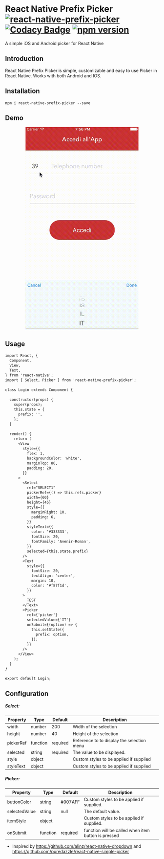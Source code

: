 # React Native Prefix Picker [![react-native-prefix-picker](https://img.shields.io/npm/dm/react-native-prefix-picker.svg?maxAge=2592000)](https://www.npmjs.org/package/react-native-prefix-picker) [![Codacy Badge](https://api.codacy.com/project/badge/grade/1116573675bb49339b9fd0ee71bcd665)](https://www.codacy.com/app/sarovin86/react-native-prefix-picker) [![npm version](https://badge.fury.io/js/react-native-prefix-picker.svg)](http://badge.fury.io/js/react-native-prefix-picker)
A simple iOS and Android picker for React Native

## Introduction
React Native Prefix Picker is simple, customizable and easy to use Picker in React Native. Works with both Android and IOS.

## Installation
```
npm i react-native-prefix-picker --save
```

## Demo
<p align="center">
  <img src ="https://raw.githubusercontent.com/sarovin/react-native-prefix-picker/master/picker.gif" />
</p>

## Usage
```
import React, {
  Component,
  View,
  Text,
} from 'react-native';
import { Select, Picker } from 'react-native-prefix-picker';

class Login extends Component {

  constructor(props) {
    super(props);
    this.state = {
      prefix: '',
    };
  }

  render() {
    return (
      <View
        style={{
          flex: 1,
          backgroundColor: 'white',
          marginTop: 80,
          padding: 20,
        }}
      >
        <Select
          ref="SELECT1"
          pickerRef={() => this.refs.picker}
          width={60}
          height={45}
          style={{
            marginRight: 10,
            padding: 6,
          }}
          styleText={{
            color: '#333333',
            fontSize: 20,
            fontFamily: 'Avenir-Roman',
          }}
          selected={this.state.prefix}
        />
        <Text
          style={{
            fontSize: 20,
            textAlign: 'center',
            margin: 10,
            color: '#f87f1d',
          }}
        >
          TEST
        </Text>
        <Picker
          ref={'picker'}
          selectedValue={'IT'}
          onSubmit={(option) => {
            this.setState({
              prefix: option,
            });
          }}
        />
      </View>
    );
  }
}

export default Login;
```

## Configuration
##### Select:
| Property | Type | Default | Description |
|---------------|----------|--------------|----------------------------------------------------------------|
| width | number | 200 | Width of the selection |
| height | number | 40 | Height of the selection |
| pickerRef | function | required | Reference to <Picker /> to display the selection menu |
| selected | string | required | The value to be displayed. |
| style | object | | Custom styles to be applied if supplied |
| styleText | object | | Custom styles to be applied if supplied |

##### Picker:
| Property | Type | Default | Description |
|---------------|----------|--------------|----------------------------------------------------------------|
| buttonColor | string | #007AFF | Custom styles to be applied if supplied. |
| selectedValue | string | null | The default value. |
| itemStyle | object | | Custom styles to be applied if supplied. |
| onSubmit | function | required | function will be called when item button is pressed |

- Inspired by https://github.com/alinz/react-native-dropdown and https://github.com/puredazzle/react-native-simple-picker
